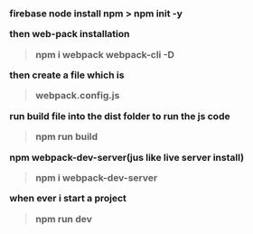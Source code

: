 <h3> firebase node install npm
> npm init -y

then web-pack installation
> npm i webpack webpack-cli -D

then create a file which is
> webpack.config.js

run build file into the dist folder to run the js code
> npm run build

npm webpack-dev-server(jus like live server install)
> npm i webpack-dev-server 

when ever i start a project 
> npm run dev
</h3>
